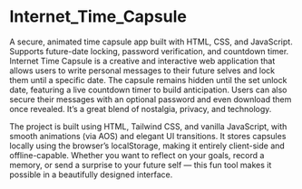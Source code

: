 # Internet_Time_Capsule
A secure, animated time capsule app built with HTML, CSS, and JavaScript. Supports future-date locking, password verification, and countdown timer.
Internet Time Capsule is a creative and interactive web application that allows users to write personal messages to their future selves and lock them until a specific date. The capsule remains hidden until the set unlock date, featuring a live countdown timer to build anticipation. Users can also secure their messages with an optional password and even download them once revealed. It’s a great blend of nostalgia, privacy, and technology.

The project is built using HTML, Tailwind CSS, and vanilla JavaScript, with smooth animations (via AOS) and elegant UI transitions. It stores capsules locally using the browser’s localStorage, making it entirely client-side and offline-capable. Whether you want to reflect on your goals, record a memory, or send a surprise to your future self — this fun tool makes it possible in a beautifully designed interface.


